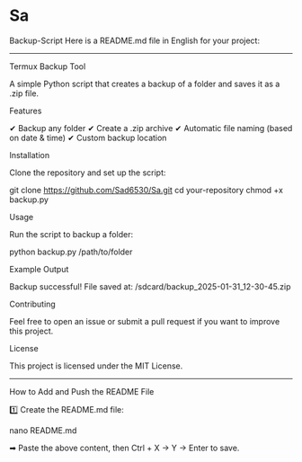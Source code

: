 # Sa
Backup-Script
Here is a README.md file in English for your project:


---

Termux Backup Tool

A simple Python script that creates a backup of a folder and saves it as a .zip file.

Features

✔ Backup any folder
✔ Create a .zip archive
✔ Automatic file naming (based on date & time)
✔ Custom backup location

Installation

Clone the repository and set up the script:

git clone https://github.com/Sad6530/Sa.git
cd your-repository
chmod +x backup.py

Usage

Run the script to backup a folder:

python backup.py /path/to/folder

Example Output

Backup successful! File saved at: /sdcard/backup_2025-01-31_12-30-45.zip

Contributing

Feel free to open an issue or submit a pull request if you want to improve this project.

License

This project is licensed under the MIT License.


---

How to Add and Push the README File

1️⃣ Create the README.md file:

nano README.md

➡ Paste the above content, then Ctrl + X → Y → Enter to save.


